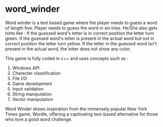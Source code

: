 # word_winder
Word winder is a text based game where the player needs to guess a word of length five. Player needs to guess the word in six tries. He/She also gets hints like :
If the guessed word's letter is in correct position the letter turn green.
If the guessed word's letter is present in the actual word but not in correct position the letter turn yellow.
If the letter in the guessed word isn't present in the actual word, the letter does not show any color.

This game is fully coded in c++ and uses concepts such as :
1) Windows API
2) Charecter classification
3) File I/O
4) Game development
5) Input validation
6) String manipulation
7) Vector manipulation

Word Winder draws inspiration from the immensely popular New York Times game, Wordle, 
offering a captivating text-based alternative for those who love a good word challenge.
   
